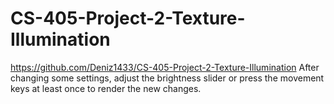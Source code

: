 # CS-405-Project-2-Texture-Illumination
https://github.com/Deniz1433/CS-405-Project-2-Texture-Illumination
After changing some settings, adjust the brightness slider or press the movement keys at least once to render the new changes.
